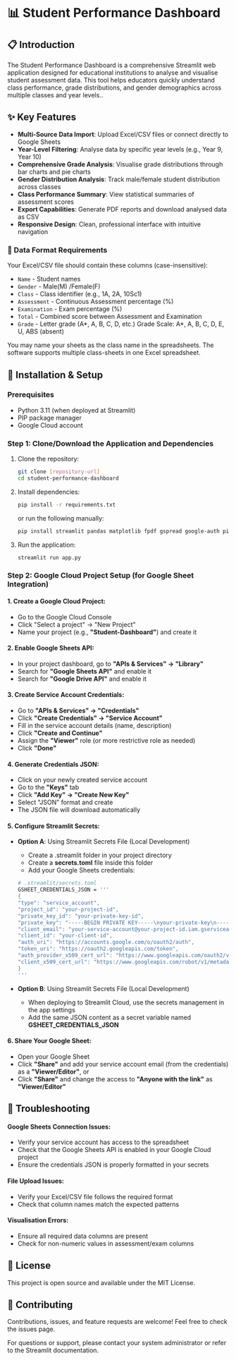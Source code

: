 # 📊 Student Performance Dashboard

## 📋 Introduction
The Student Performance Dashboard is a comprehensive Streamlit web application designed for educational institutions to analyse and visualise student assessment data. This tool helps educators quickly understand class performance, grade distributions, and gender demographics across multiple classes and year levels..

## ✨ Key Features
- **Multi-Source Data Import**: Upload Excel/CSV files or connect directly to Google Sheets
- **Year-Level Filtering**: Analyse data by specific year levels (e.g., Year 9, Year 10)
- **Comprehensive Grade Analysis**: Visualise grade distributions through bar charts and pie charts
- **Gender Distribution Analysis**: Track male/female student distribution across classes
- **Class Performance Summary**: View statistical summaries of assessment scores
- **Export Capabilities**: Generate PDF reports and download analysed data as CSV
- **Responsive Design**: Clean, professional interface with intuitive navigation


### 📂 Data Format Requirements
Your Excel/CSV file should contain these columns (case-insensitive):
- `Name` - Student names
- `Gender` - Male(M) /Female(F)
- `Class` - Class identifier (e.g., 1A, 2A, 10Sc1)
- `Assessment` - Continuous Assessment percentage (%)
- `Examination` - Exam percentage (%)
- `Total` - Combined score between Assessment and Examination
- `Grade` - Letter grade (A*, A, B, C, D, etc.)
Grade Scale: A*, A, B, C, D, E, U, ABS (absent)

You may name your sheets as the class name in the spreadsheets. The software supports multiple class-sheets in one Excel spreadsheet.

## 🚀 Installation & Setup

### Prerequisites
- Python 3.11 (when deployed at Streamlit)
- PIP package manager
- Google Cloud account

### Step 1: Clone/Download the Application and Dependencies
1. Clone the repository:
   ```bash
   git clone [repository-url]
   cd student-performance-dashboard
   ```

2. Install dependencies:
   ```bash
   pip install -r requirements.txt
   ```

   or run the following manually:
   ```bash
   pip install streamlit pandas matplotlib fpdf gspread google-auth pillow numpy
   ```

3. Run the application:
   ```bash
   streamlit run app.py
   ```

### Step 2: Google Cloud Project Setup (for Google Sheet Integration)
#### 1. Create a Google Cloud Project:
- Go to the Google Cloud Console
- Click "Select a project" → "New Project"
- Name your project (e.g., **"Student-Dashboard"**) and create it

#### 2. Enable Google Sheets API:
- In your project dashboard, go to **"APIs & Services" → "Library"**
- Search for **"Google Sheets API"** and enable it
- Search for **"Google Drive API"** and enable it

#### 3. Create Service Account Credentials:
- Go to **"APIs & Services" → "Credentials"**
- Click **"Create Credentials" → "Service Account"**
- Fill in the service account details (name, description)
- Click **"Create and Continue"**
- Assign the **"Viewer"** role (or more restrictive role as needed)
- Click **"Done"**

#### 4. Generate Credentials JSON:
- Click on your newly created service account
- Go to the **"Keys"** tab
- Click **"Add Key" → "Create New Key"**
- Select "JSON" format and create
- The JSON file will download automatically

#### 5. Configure Streamlit Secrets:
- **Option A**: Using Streamlit Secrets File (Local Development)
   - Create a .streamlit folder in your project directory
   - Create a **secrets.toml** file inside this folder
   - Add your Google Sheets credentials:
   ```bash
   # .streamlit/secrets.toml
   GSHEET_CREDENTIALS_JSON = '''
   {
   "type": "service_account",
   "project_id": "your-project-id",
   "private_key_id": "your-private-key-id",
   "private_key": "-----BEGIN PRIVATE KEY-----\nyour-private-key\n-----END PRIVATE KEY-----\n",
   "client_email": "your-service-account@your-project-id.iam.gserviceaccount.com",
   "client_id": "your-client-id",
   "auth_uri": "https://accounts.google.com/o/oauth2/auth",
   "token_uri": "https://oauth2.googleapis.com/token",
   "auth_provider_x509_cert_url": "https://www.googleapis.com/oauth2/v1/certs",
   "client_x509_cert_url": "https://www.googleapis.com/robot/v1/metadata/x509/your-service-account%40your-project-id.iam.gserviceaccount.com"
   }
   '''
   ```

- **Option B**: Using Streamlit Secrets File (Local Development)
   - When deploying to Streamlit Cloud, use the secrets management in the app settings
   - Add the same JSON content as a secret variable named **GSHEET_CREDENTIALS_JSON**

#### 6. Share Your Google Sheet:
- Open your Google Sheet
- Click **"Share"** and add your service account email (from the credentials) as a **"Viewer/Editor"**, or
- Click **"Share"** and change the access to **"Anyone with the link"** as **"Viewer/Editor"**


## 🔧 Troubleshooting
#### Google Sheets Connection Issues:
- Verify your service account has access to the spreadsheet
- Check that the Google Sheets API is enabled in your Google Cloud project
- Ensure the credentials JSON is properly formatted in your secrets

#### File Upload Issues:
- Verify your Excel/CSV file follows the required format
- Check that column names match the expected patterns

#### Visualisation Errors:
- Ensure all required data columns are present
- Check for non-numeric values in assessment/exam columns

## 📄 License
This project is open source and available under the MIT License.

## 🤝 Contributing
Contributions, issues, and feature requests are welcome! Feel free to check the issues page.

For questions or support, please contact your system administrator or refer to the Streamlit documentation.
